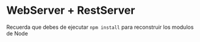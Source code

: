 # WebServer + RestServer

Recuerda que debes de ejecutar ```npm install``` para reconstruir los modulos de Node